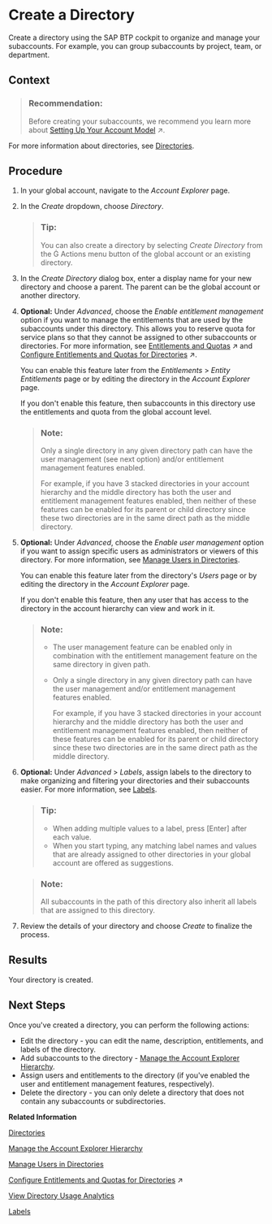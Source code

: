 <!-- loiob8ef1c48499a49e9a2dc1d1c8de0a85a -->

<link rel="stylesheet" type="text/css" href="../css/sap-icons.css"/>

# Create a Directory

Create a directory using the SAP BTP cockpit to organize and manage your subaccounts. For example, you can group subaccounts by project, team, or department.



## Context

> ### Recommendation:  
> Before creating your subaccounts, we recommend you learn more about [Setting Up Your Account Model](https://help.sap.com/viewer/df50977d8bfa4c9a8a063ddb37113c43/Cloud/en-US/2db81f42f5194454beecde6cd4994dda.html "Learn how to set up your account model with global accounts and subaccounts, and how to use directories, spaces and namespaces to match your business and development needs.") :arrow_upper_right:.

For more information about directories, see [Directories](../10-concepts-neo/account-model-722a475.md#loioa92721fc75524ec09a7a7255997dbd94).



## Procedure

1.  In your global account, navigate to the *Account Explorer* page.

2.  In the *Create* dropdown, choose *Directory*.

    > ### Tip:  
    > You can also create a directory by selecting *Create Directory* from the <span class="SAP-icons-V5"></span> Actions menu button of the global account or an existing directory.

3.  In the *Create Directory* dialog box, enter a display name for your new directory and choose a parent. The parent can be the global account or another directory.

4.  **Optional:** Under *Advanced*, choose the *Enable entitlement management* option if you want to manage the entitlements that are used by the subaccounts under this directory. This allows you to reserve quota for service plans so that they cannot be assigned to other subaccounts or directories. For more information, see [Entitlements and Quotas](https://help.sap.com/viewer/65de2977205c403bbc107264b8eccf4b/Cloud/en-US/00aa2c23479d42568b18882b1ca90d79.html "When you purchase an enterprise account, you’re entitled to use a specific set of resources, such as the amount of memory that can be allocated to your applications.") :arrow_upper_right: and [Configure Entitlements and Quotas for Directories](https://help.sap.com/viewer/65de2977205c403bbc107264b8eccf4b/Cloud/en-US/37f8871865114f44aebee3db6ac64b72.html "Distribute entitlements that are available in your global account to directories by adding service plans and their allowed quotas by using SAP BTP cockpit.") :arrow_upper_right:.

    You can enable this feature later from the *Entitlements* \> *Entity Entitlements* page or by editing the directory in the *Account Explorer* page.

    If you don't enable this feature, then subaccounts in this directory use the entitlements and quota from the global account level.

    > ### Note:  
    > Only a single directory in any given directory path can have the user management \(see next option\) and/or entitlement management features enabled.
    > 
    > For example, if you have 3 stacked directories in your account hierarchy and the middle directory has both the user and entitlement management features enabled, then neither of these features can be enabled for its parent or child directory since these two directories are in the same direct path as the middle directory.

5.  **Optional:** Under *Advanced*, choose the *Enable user management* option if you want to assign specific users as administrators or viewers of this directory. For more information, see [Manage Users in Directories](manage-users-in-directories-ff4d4a4.md).

    You can enable this feature later from the directory's *Users* page or by editing the directory in the *Account Explorer* page.

    If you don't enable this feature, then any user that has access to the directory in the account hierarchy can view and work in it.

    > ### Note:  
    > -   The user management feature can be enabled only in combination with the entitlement management feature on the same directory in given path.
    > 
    > -   Only a single directory in any given directory path can have the user management and/or entitlement management features enabled.
    > 
    >     For example, if you have 3 stacked directories in your account hierarchy and the middle directory has both the user and entitlement management features enabled, then neither of these features can be enabled for its parent or child directory since these two directories are in the same direct path as the middle directory.

6.  **Optional:** Under *Advanced* \> *Labels*, assign labels to the directory to make organizing and filtering your directories and their subaccounts easier. For more information, see [Labels](../10-concepts-neo/account-model-722a475.md#loioe8663c08ead648faa673b0d63c5b478e).

    > ### Tip:  
    > -   When adding multiple values to a label, press [Enter\] after each value.
    > -   When you start typing, any matching label names and values that are already assigned to other directories in your global account are offered as suggestions.

    > ### Note:  
    > All subaccounts in the path of this directory also inherit all labels that are assigned to this directory.

7.  Review the details of your directory and choose *Create* to finalize the process.




<a name="loiob8ef1c48499a49e9a2dc1d1c8de0a85a__result_cfq_gxk_kkb"/>

## Results

Your directory is created.



<a name="loiob8ef1c48499a49e9a2dc1d1c8de0a85a__postreq_xpr_bxk_kkb"/>

## Next Steps

Once you've created a directory, you can perform the following actions:

-   Edit the directory - you can edit the name, description, entitlements, and labels of the directory.
-   Add subaccounts to the directory - [Manage the Account Explorer Hierarchy](manage-the-account-explorer-hierarchy-2e2a5b6.md).
-   Assign users and entitlements to the directory \(if you've enabled the user and entitlement management features, respectively\).
-   Delete the directory - you can only delete a directory that does not contain any subaccounts or subdirectories.

**Related Information**  


[Directories](../10-concepts-neo/account-model-722a475.md#loioa92721fc75524ec09a7a7255997dbd94 "With directories, you can organize and manage your subaccounts according to your technical and business needs.")

[Manage the Account Explorer Hierarchy](manage-the-account-explorer-hierarchy-2e2a5b6.md "Create an account structure by creating a hierarchy of directories and subaccounts using the SAP BTP cockpit. Add, move, and delete subaccounts and directories in your structure.")

[Manage Users in Directories](manage-users-in-directories-ff4d4a4.md "Manage members in your directory using the SAP BTP cockpit.")

[Configure Entitlements and Quotas for Directories](https://help.sap.com/viewer/65de2977205c403bbc107264b8eccf4b/Cloud/en-US/37f8871865114f44aebee3db6ac64b72.html "Distribute entitlements that are available in your global account to directories by adding service plans and their allowed quotas by using SAP BTP cockpit.") :arrow_upper_right:

[View Directory Usage Analytics](view-directory-usage-analytics-a287782.md "You can explore, compare, and analyze all your actual usage data for the services and applications that are available in your directory.")

[Labels](../10-concepts-neo/account-model-722a475.md#loioe8663c08ead648faa673b0d63c5b478e "Labels are user-defined words or phrases that you can assign to various entities in SAP BTP to categorize them in your global account, to identify them more easily.")

